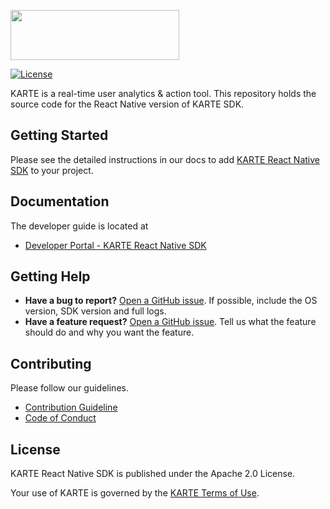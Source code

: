 <a href="https://karte.io"><img src="https://karte.io/assets/images/common/logo_black.svg" width="270" height="80"></img></a>


[![License](https://img.shields.io/badge/license-Apache%202-blue)](https://github.com/plaidev/karte-react-native/blob/master/LICENSE)

KARTE is a real-time user analytics & action tool.
This repository holds the source code for the React Native version of KARTE SDK.

## Getting Started
Please see the detailed instructions in our docs to add [KARTE React Native SDK](https://developers.karte.io/docs/react-native-sdk-v2) to your project.

## Documentation
The developer guide is located at
- [Developer Portal - KARTE React Native SDK](https://developers.karte.io/docs/react-native-sdk-v2)

## Getting Help
- **Have a bug to report?**
  [Open a GitHub issue](https://github.com/plaidev/karte-react-native/issues/new). If possible, include the OS version, SDK version and full logs.
- **Have a feature request?**
  [Open a GitHub issue](https://github.com/plaidev/karte-react-native/issues/new). Tell us what the feature should do and why you want the feature.

## Contributing

Please follow our guidelines.
 - [Contribution Guideline](https://github.com/plaidev/karte-react-native/blob/master/CONTRIBUTING.md)
 - [Code of Conduct](https://github.com/plaidev/karte-react-native/blob/master/CODE_OF_CONDUCT.md)

## License
KARTE React Native SDK is published under the Apache 2.0 License.

Your use of KARTE is governed by the [KARTE Terms of Use](https://karte.io/legal/terms-of-use-en.html).